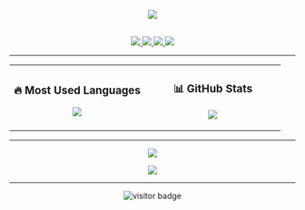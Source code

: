 <br/>

<div align="center">
  <img src="https://capsule-render.vercel.app/api?type=waving&color=gradient&height=200&section=header&text=Welcome%20to%20My%20GitHub!&fontSize=35&fontAlignY=40&animation=twinkling" />
</div>

<br/>

<p align="center">
  <a href="your-resume-link" target="_blank">
    <img src="https://img.shields.io/badge/RESUME-black?style=for-the-badge&logo=readme" />
  </a>
  <a href="your-linkedin-link" target="_blank">
    <img src="https://img.shields.io/badge/LINKEDIN-0077B5?style=for-the-badge&logo=linkedin&logoColor=white" />
  </a>
  <a href="your-telegram-link" target="_blank">
    <img src="https://img.shields.io/badge/TELEGRAM-0088CC?style=for-the-badge&logo=telegram&logoColor=white" />
  </a>
  <a href="mailto:your.email@gmail.com">
    <img src="https://img.shields.io/badge/GMAIL-D14836?style=for-the-badge&logo=gmail&logoColor=white" />
  </a>
</p>

---



<div align="center">
  <table>
    <tr>
      <td width="50%">
        <h3 align="center">🔥 Most Used Languages</h3>
        <p align="center">
          <img src="https://github-readme-stats.vercel.app/api/top-langs/?username=yourusername&layout=compact&langs_count=10&theme=radical" />
        </p>
      </td>
      <td width="50%">
        <h3 align="center">📊 GitHub Stats</h3>
        <p align="center">
          <img src="https://github-readme-stats.vercel.app/api?username=yourusername&show_icons=true&theme=radical&hide_border=true" />
        </p>
      </td>
    </tr>
  </table>
</div>

---

<p align="center">
  <img src="https://github-readme-streak-stats.herokuapp.com/?user=yourusername&theme=radical&hide_border=true" />
</p>

<p align="center">
  <img src="https://activity-graph.herokuapp.com/graph?username=yourusername&theme=github-dark&hide_border=true" />
</p>

---

<p align="center">
  <img src="https://visitor-badge.laobi.icu/badge?page_id=yourusername" alt="visitor badge"/>
</p>
